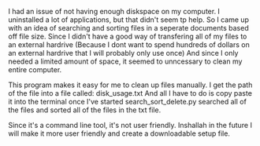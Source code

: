 
I had an issue of not having enough diskspace on my computer. 
I uninstalled a lot of applications, but that didn't seem tp help. 
So I came up with an idea of searching and sorting files in a seperate documents based off file size.
Since I didn't have a good way of transfering all of my files to an external hardrive (Because I dont want to spend hundreds of dollars on an external hardrive that I will probably only use once)
And since I only needed a limited amount of space, it seemed to unncessary to clean my entire computer. 

This program makes it easy for me to clean up files manually. 
I get the path of the file into a file called: disk_usage.txt
And all I have to do is copy paste it into the terminal once I've started search_sort_delete.py searched all of the files and sorted all of the files in the txt file.

Since it's a command line tool, it's not user friendly. Inshallah in the future I will make it more user friendly and create a downloadable setup file.
